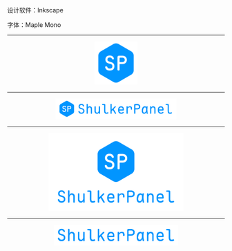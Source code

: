 设计软件：Inkscape

字体：Maple Mono

---

<div align="center"><img src="SP.svg" height="100"></div>

---

<div align="center"><img src="SP-ShulkerPanel.svg" height="48"></div>

---

<div align="center"><img src="SP-ShulkerPanel-vertical.svg" height="180"></div>

---

<div align="center"><img src="ShulkerPanel.svg" height="48"></div>
